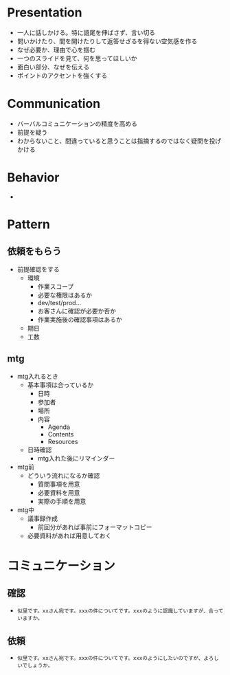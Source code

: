 # Presentation
- 一人に話しかける。特に語尾を伸ばさず、言い切る
- 問いかけたり、間を開けたりして返答せざるを得ない空気感を作る
- なぜ必要か、理由で心を掴む
- 一つのスライドを見て、何を思ってほしいか
- 面白い部分、なぜを伝える
- ポイントのアクセントを強くする

# Communication
- バーバルコミュニケーションの精度を高める
- 前提を疑う
- わからないこと、間違っていると思うことは指摘するのではなく疑問を投げかける

# Behavior
- 

# Pattern
## 依頼をもらう
- 前提確認をする
    - 環境
        - 作業スコープ
        - 必要な権限はあるか
        - dev/test/prod...
        - お客さんに確認が必要か否か
        - 作業実施後の確認事項はあるか
    - 期日
    - 工数

## mtg
- mtg入れるとき
    - 基本事項は合っているか
        - 日時
        - 参加者
        - 場所
        - 内容
            - Agenda
            - Contents
            - Resources
    - 日時確認
        - mtg入れた後にリマインダー
- mtg前
    - どういう流れになるか確認
        - 質問事項を用意
        - 必要資料を用意
        - 実際の手順を用意
- mtg中
    - 議事録作成
        - 前回分があれば事前にフォーマットコピー
    - 必要資料があれば用意しておく

# コミュニケーション
## 確認
- `似里です。xxさん宛です。xxxの件についてです。xxxのように認識していますが、合っていますか。`

## 依頼
- `似里です。xxさん宛です。xxxの件についてです。xxxのようにしたいのですが、よろしいでしょうか。`